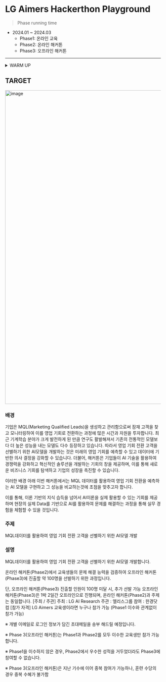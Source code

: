 # LG Aimers Hackerthon Playground

> Phase running time
- 2024.01 ~ 2024.03
    - Phase1: 온라인 교육
    - Phase2: 온라인 해커톤
    - Phase3: 오프라인 해커톤

---



<details>
<summary>WARM UP</summary>

### Credit-rating-classification

<img width="869" alt="image" src="https://github.com/LgDNet/Credit-rating-classification/assets/118493627/09c78f28-bdeb-48c6-9a60-af8234590e84">

### 주제
고객의 대출등급을 예측하는 AI 알고리즘 개발


### 설명
대출 고객과 관련된 데이터 분석을 통해 고객의 대출등급 예측하는 AI 모델을 개발해야 합니다.


### 주최 / 주관
데이콘


### 참가 대상
데이커라면 누구나


### 대회 기간
2023년 1월 15일(월) ~ 2024년 2월 5일(월) 10:00



### 코드 제출 마감
2024년 2월 9일(금) 23:59
</details>


## TARGET

<img width="1013" alt="image" src="https://github.com/LgDNet/.github/assets/118493627/97700787-eea0-4bbd-ae35-2810be9494f5">


### 배경
기업은 MQL(Marketing Qualified Leads)을 생성하고 관리함으로써 잠재 고객을 찾고 모니터링하여 이를 영업 기회로 전환하는 과정에 많은 시간과 자원을 투자합니다. 최근 기계학습 분야가 크게 발전하게 된 만큼 연구도 활발해져서 기존의 전통적인 모델보다 더 높은 성능을 내는 모델도 다수 등장하고 있습니다.
따라서 영업 기회 전환 고객을 선별하기 위한 AI모델을 개발하는 것은 미래의 영업 기회를 예측할 수 있고 데이터에 기반한 의사 결정을 강화할 수 있습니다. 더불어, 해커톤은 기업들이 AI 기술을 활용하여 경쟁력을 강화하고 혁신적인 솔루션을 개발하는 기회의 창을 제공하며, 이를 통해 새로운 비즈니스 기회를 탐색하고 기업의 성장을 촉진할 수 있습니다.

이러한 배경 아래 이번 해커톤에서는 MQL 데이터를 활용하여 영업 기회 전환을 예측하는 AI 모델을 구현하고 그 성능을 비교하는것에 초점을 맞추고자 합니다.

이를 통해, 이론 기반의 지식 습득을 넘어서 AI이론을 실제 활용할 수 있는 기회를 제공하며 현장의 실제 Data를 기반으로 AI를 활용하여 문제를 해결하는 과정을 통해 실무 경험을 체험할 수 있을 것입니다.

### 주제
MQL데이터를 활용하여 영업 기회 전환 고객을 선별하기 위한 AI모델 개발

### 설명
MQL데이터를 활용하여 영업 기회 전환 고객을 선별하기 위한 AI모델 개발합니다.

온라인 해커톤(Phase2)에서 교육생들의 문제 해결 능력을 검증하여 오프라인 해커톤(Phase3)에 진출할 약 100명을 선발하기 위한 과정입니다.

단, 오프라인 해커톤(Phase3) 진출할 인원이 100명 미달 시, 추가 선발 가능
오프라인 해커톤(Phase3)은 1박 2일간 오프라인으로 진행되며, 온라인 해커톤(Phase2)과 주제는 동일합니다.
[주최 / 주관]
주최 : LG AI Research
주관 : 엘리스그룹
참여 : 한경닷컴
[참가 자격]
LG Aimers 교육생이라면 누구나 참가 가능 (Phase1 이수와 관계없이 참가 가능)

※ 개별 이메일로 로그인 정보가 담긴 초대메일을 송부 해드릴 예정입니다.

※ Phase 3(오프라인 해커톤)는 Phase1과 Phase2를 모두 이수한 교육생만 참가 가능합니다.

※ Phase1을 이수하지 않은 경우, Phase2에서 우수한 성적을 거두었더라도 Phase3에 참여할 수 없습니다.

※ Phase 3(오프라인 해커톤)은 지난 기수에 이어 중복 참여가 가능하나, 훈련 수당의 경우 중복 수혜가 불가함

